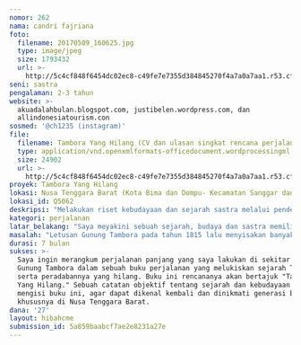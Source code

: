 ```yaml
---
nomor: 262
nama: candri fajriana
foto:
  filename: 20170509_160625.jpg
  type: image/jpeg
  size: 1793432
  url: >-
    http://5c4cf848f6454dc02ec8-c49fe7e7355d384845270f4a7a0a7aa1.r53.cf2.rackcdn.com/a70f12b8-8b88-42a5-a9cf-539182aa4aee/20170509_160625.jpg
seni: sastra
pengalaman: 2-3 tahun
website: >-
  akuadalahbulan.blogspot.com, justibelen.wordpress.com, dan
  allindonesiatourism.con
sosmed: '@ch1235 (instagram)'
file:
  filename: Tambora Yang Hilang (CV dan ulasan singkat rencana perjalanan budaya).docx
  type: application/vnd.openxmlformats-officedocument.wordprocessingml.document
  size: 24902
  url: >-
    http://5c4cf848f6454dc02ec8-c49fe7e7355d384845270f4a7a0a7aa1.r53.cf2.rackcdn.com/bfac1e8a-c981-4aea-a757-32133e1a58df/Tambora%20Yang%20Hilang%20(CV%20dan%20ulasan%20singkat%20rencana%20perjalanan%20budaya).docx
proyek: Tambora Yang Hilang
lokasi: Nusa Tenggara Barat (Kota Bima dan Dompu- Kecamatan Sanggar dan Tambora)
lokasi_id: Q5062
deskripsi: "Melakukan riset kebudayaan dan sejarah sastra melalui pendekatan sosiologis dengan masyarakat adalah suatu langkah tepat untuk menggali sisa peradaban yang telah lama terlupakan. Melalui proyek ini saya ingin melakukan sebuah pencatatan intens tentang sejarah kebudayaan Nusa Tenggara Barat. \r\n\r\nBerbekal Bahasa Bima dan Sumbawa yang telah saya pelajari selama dua tahun ini serta riset panjang tentang kebudayaan dan bahasa daerah, saya ingin berbagi kepada khalayak tentang eloknya kebudayaan dan sejarah lokal untuk tetap dilestarikan. Bertahun-tahun bergelut dengan pena, saya ingin ikut mengambil andil dalam menyampaikan sejarah dan kebudayaan melalui sastra. Berbagai mitos dan legenda yang berkembang di masyarakat harus segera dibukukan dan dianalisa agar tak hilang ditelan modernisasi. Pentingnya sebuah pendekatan sastra dalam memahami budaya lokal adalah jawaban dalam melestarikan nilai-nilai luhur di masyarakat, khususnya nilai adat dan budaya."
kategori: perjalanan
latar_belakang: "Saya meyakini sebuah sejarah, budaya dan sastra memiliki nilai yang sangat tinggi di tengah masyarakat. Nilai luhur yang ditawarkan mampu menjadi pedoman bagi kita anak bangsa untuk menghadapi derasnya arus iptek dan globalisasi.\r\n\r\nIde menjalankan Perjalanan Budaya Tambora Yang Hilang ini sendiri lahir dari keingintahuan saya setelah melakukan berbagai diskusi panjang dengan berbagai tokoh sejarah tentang kearifan lokal dan budaya, khususnya budaya di pulau seberang, Sumbawa.\r\n\r\nTambora 1815 merupakan sebuah sejarah panjang Nusa Tenggara Barat yang hingga kini belum banyak mendapat perhatian kita. Padahal efek erupsi kala itu melahirkan berbagai perubahan besar di dunia seperti penemuan sepeda pertama di Swiss, lahirnya novel Frankenstein, bahkan fase \"Year Without Summer\" di Eropa. Sementara dalam sejarah Indonesia sendiri tak banyak mencatat sejarah tentang keadaan Nusa Tenggara Barat dan sekitarnya pada tahun-tahun kritis itu. Sebagaimana kita ketahui bersama, sejarah banyak mencatat peristiwa sejarah kerajaan-kerajaan di Indonesia serta segala perpolitikan di masa lalu, akan tetapi catatan-catatan itu tak ada menyebut tentang tragedi Tambora 1815.\r\n\r\nSaya ingin mengembalikan sejarah, sebuah peradaban besar yang hilang agar kembali ke tengah masyarakat. Pentingnya melakukan riset khusus untuk mengenal budaya lokal memanggil saya untuk mengajukan permohonan proyek ini, agar dapat dibagikan kepada kawan-kawan lainnya."
masalah: "Letusan Gunung Tambora pada tahun 1815 lalu menyisakan banyak rahasia sejarah yang hingga kini belum banyak dipelajari baik secara akademisi maupun  berupa pengenalan ke masyarakat luas. Melalui perjalanan kebudayaan ini, saya ingin mengenal lebih dalam tentang sejarah dan perkembangannya secara langsung. Dengan melakukan riset khusus, saya ingin mendokumentasikan perjalanan sejarah dan kebudayaan di Bima-Dompu paska tragedi luar biasa itu.\r\n\r\nTak banyak dikenal orang, sejarah Nusa Tenggara Barat sesungguhnya menyimpan banyak kisah dan nilai luhur yang harus tetap dilestarikan. Dengan merekam secara langsung kondisi objektif di daerah tersebut (Bima-Dompu-Sanggar), saya ingin mengangkat kondisi sosial serta kesejarahan untuk dianalisa bersama melalui sastra.\r\n\r\nCerita \"Year Without Summer\" di benua Eropa kala itu tentunya tak sebanding dengan sejarah panjang yang harus dilalui Pulau Sumbawa dan sekitarnya yang harus bertahan hidup setelah digulung bencana. Catatan Tambora yang hilang ini akan melahirkan kembali sejarah Nusa Tenggara Barat yang dapat dikonsumsi oleh masyarakat Indonesia."
durasi: 7 bulan
sukses: >-
  Saya ingin merangkum perjalanan panjang yang saya lakukan di sekitar kaki
  Gunung Tambora dalam sebuah buku perjalanan yang melukiskan sejarah Tambora
  serta peradabannya yang hilang. Buku ini rencananya akan bertajuk "Tambora
  Yang Hilang." Sebuah catatan objektif tentang sejarah dan kebudayaan akan
  mengisi buku ini, agar dapat dikenal kembali dan dinikmati generasi baru
  khususnya di Nusa Tenggara Barat.
dana: '27'
layout: hibahcme
submission_id: 5a859baabcf7ae2e8231a27e
---
```

